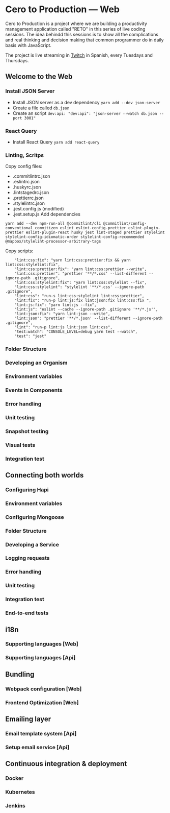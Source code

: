 # Cero to Production — Web

Cero to Production is a project where we are building a productivity management application called "RETO" in this series of live coding sessions. The idea behindd this sessions is to show all the complications and real thinking and decision making that common programmer do in daily basis with JavaScript.

The project is live streaming in [Twitch](https://glrz.me/stream) in Spanish, every Tuesdays and Thursdays.

## Welcome to the Web
### Install JSON Server
- Install JSON server as a dev dependency `yarn add --dev json-server`
- Create a file called `db.json`
- Create an script `dev:api: "dev:api": "json-server --watch db.json --port 3001"`
### React Query
- Install React Query `yarn add react-query`

### Linting, Scritps
Copy config files:
* .commitlintrc.json
* .eslintrc.json
* .huskyrc.json
* .lintstagedrc.json
* .prettierrc.json
* .stylelintrc.json
* .jest.config.js (modified)
* .jest.setup.js
Add dependencies
```
yarn add --dev npm-run-all @commitlint/cli @commitlint/config-conventional commitizen eslint eslint-config-prettier eslint-plugin-prettier eslint-plugin-react husky jest lint-staged prettier stylelint stylelint-config-idiomatic-order stylelint-config-recommended @mapbox/stylelint-processor-arbitrary-tags
```
Copy scripts:
```
    "lint:css:fix": "yarn lint:css:prettier:fix && yarn lint:css:stylelint:fix",
    "lint:css:prettier:fix": "yarn lint:css:prettier --write",
    "lint:css:prettier": "prettier '**/*.css' --list-different --ignore-path .gitignore",
    "lint:css:stylelint:fix": "yarn lint:css:stylelint --fix",
    "lint:css:stylelint": "stylelint '**/*.css' --ignore-path .gitignore",
    "lint:css": "run-s lint:css:stylelint lint:css:prettier",
    "lint:fix": "run-p lint:js:fix lint:json:fix lint:css:fix ",
    "lint:js:fix": "yarn lint:js --fix",
    "lint:js": "eslint --cache --ignore-path .gitignore '**/*.js'",
    "lint:json:fix": "yarn lint:json --write",
    "lint:json": "prettier '**/*.json' --list-different --ignore-path .gitignore",
    "lint": "run-p lint:js lint:json lint:css",
    "test:watch": "CONSOLE_LEVEL=debug yarn test --watch",
    "test": "jest"
```
### Folder Structure
### Developing an Organism
### Environment variables
### Events in Components
### Error handling
### Unit testing
### Snapshot testing
### Visual tests
### Integration test


## Connecting both worlds
### Configuring Hapi
### Environment variables
### Configuring Mongoose
### Folder Structure
### Developing a Service
### Logging requests
### Error handling
### Unit testing
### Integration test
### End-to-end tests

## i18n
### Supporting languages [Web]
### Supporting languages [Api]

## Bundling
### Webpack configuration [Web]
### Frontend Optimization [Web]

## Emailing layer
### Email template system [Api]
### Setup email service [Api]

## Continuous integration & deployment
### Docker
### Kubernetes
### Jenkins
